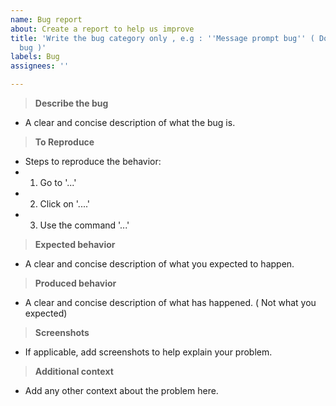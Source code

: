 ```yaml
---
name: Bug report
about: Create a report to help us improve
title: 'Write the bug category only , e.g : ''Message prompt bug'' ( Do describe the
  bug )'
labels: Bug
assignees: ''

---
```


> **Describe the bug**
- A clear and concise description of what the bug is.

> **To Reproduce**
- Steps to reproduce the behavior:
- 1. Go to '...'
- 2. Click on '....'
- 3.  Use the command '...'

> **Expected behavior**
- A clear and concise description of what you expected to happen.

> **Produced behavior**
- A clear and concise description of what has happened. ( Not what you expected) 

> **Screenshots**
- If applicable, add screenshots to help explain your problem.

> **Additional context**
- Add any other context about the problem here.
